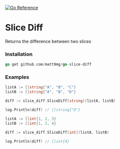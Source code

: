 [![Go Reference](https://pkg.go.dev/badge/github.com/matt9mg/go-slice-diff.svg)](https://pkg.go.dev/github.com/matt9mg/go-slice-diff)

# Slice Diff
Returns the difference between two slices

### Installation
```go
go get github.com/matt9mg/go-slice-diff
```

### Examples
```go
listA := []string{"A", "B", "C"}
listB := []string{"A", "B", "D"}

diff := slice_diff.SliceDiff[string](listA, listB)

log.Println(diff) // []string{"D"}

listA := []int{1, 2, 3}
listB := []int{1, 2, 4}

diff := slice_diff.SliceDiff[int](listA, listB)

log.Println(diff) // []int{4}
```